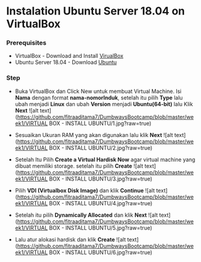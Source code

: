 # Instalation Ubuntu Server 18.04 on VirtualBox

### Prerequisites
 - VirtualBox - Download and Install [VirualBox](https://www.virtualbox.org/)
 - Ubuntu Server 18.04 - Download [Ubuntu](https://ubuntu.com/download/server)

 ### Step
 - Buka VirtualBox dan Click New untuk membuat Virtual Machine. Isi **Nama** dengan format **nama-nomorInduk**, setelah itu pilih **Type** lalu ubah menjadi **Linux** dan ubah **Version** menjadi **Ubuntu(64-bit)** lalu Klik **Next**
 ![alt text](https://github.com/fitraaditama7/DumbwaysBootcamp/blob/master/week1/VIRTUAL BOX - INSTALL UBUNTU/1.jpg?raw=true)

 - Sesuaikan Ukuran RAM yang akan digunakan lalu klik **Next**
 ![alt text](https://github.com/fitraaditama7/DumbwaysBootcamp/blob/master/week1/VIRTUAL BOX - INSTALL UBUNTU/2.jpg?raw=true)


 - Setelah Itu Pilih **Create a Virtual Hardisk Now** agar virtual machine yang dibuat memiliki storage. setelah itu pilih **Create**
  ![alt text](https://github.com/fitraaditama7/DumbwaysBootcamp/blob/master/week1/VIRTUAL BOX - INSTALL UBUNTU/3.jpg?raw=true)

 - Pilih **VDI (Virtualbox Disk Image)** dan klik **Continue**
  ![alt text](https://github.com/fitraaditama7/DumbwaysBootcamp/blob/master/week1/VIRTUAL BOX - INSTALL UBUNTU/4.jpg?raw=true)

 - Setelah itu pilih **Dynamically Allocated** dan klik **Next**
  ![alt text](https://github.com/fitraaditama7/DumbwaysBootcamp/blob/master/week1/VIRTUAL BOX - INSTALL UBUNTU/5.jpg?raw=true)

 - Lalu atur alokasi hardisk dan klik **Create**
  ![alt text](https://github.com/fitraaditama7/DumbwaysBootcamp/blob/master/week1/VIRTUAL BOX - INSTALL UBUNTU/6.jpg?raw=true)


